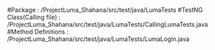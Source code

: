 #Package : /ProjectLuma_Shahana/src/test/java/LumaTests 
#TestNG Class(Calling file) : /ProjectLuma_Shahana/src/test/java/LumaTests/CallingLumaTests.java 
#Method Definitions : /ProjectLuma_Shahana/src/test/java/LumaTests/LumaLogin.java
